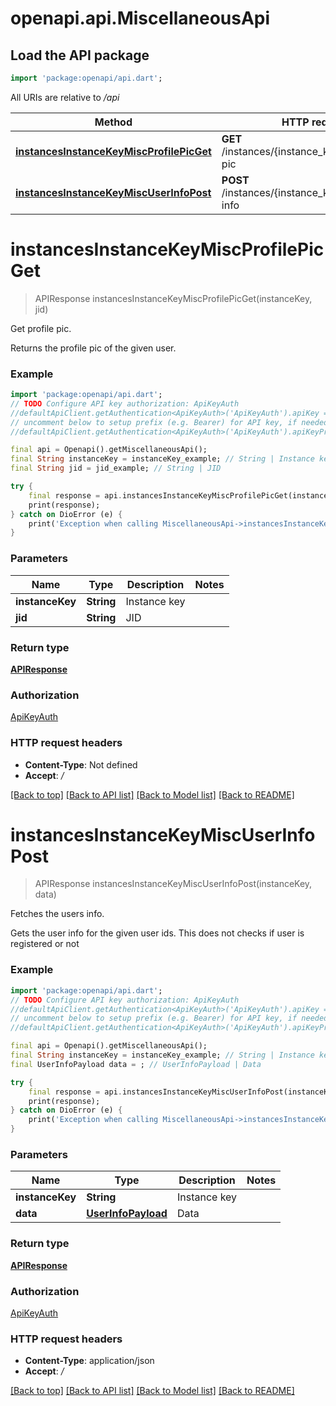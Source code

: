 # openapi.api.MiscellaneousApi

## Load the API package
```dart
import 'package:openapi/api.dart';
```

All URIs are relative to */api*

Method | HTTP request | Description
------------- | ------------- | -------------
[**instancesInstanceKeyMiscProfilePicGet**](MiscellaneousApi.md#instancesinstancekeymiscprofilepicget) | **GET** /instances/{instance_key}/misc/profile-pic | Get profile pic.
[**instancesInstanceKeyMiscUserInfoPost**](MiscellaneousApi.md#instancesinstancekeymiscuserinfopost) | **POST** /instances/{instance_key}/misc/user-info | Fetches the users info.


# **instancesInstanceKeyMiscProfilePicGet**
> APIResponse instancesInstanceKeyMiscProfilePicGet(instanceKey, jid)

Get profile pic.

Returns the profile pic of the given user.

### Example
```dart
import 'package:openapi/api.dart';
// TODO Configure API key authorization: ApiKeyAuth
//defaultApiClient.getAuthentication<ApiKeyAuth>('ApiKeyAuth').apiKey = 'YOUR_API_KEY';
// uncomment below to setup prefix (e.g. Bearer) for API key, if needed
//defaultApiClient.getAuthentication<ApiKeyAuth>('ApiKeyAuth').apiKeyPrefix = 'Bearer';

final api = Openapi().getMiscellaneousApi();
final String instanceKey = instanceKey_example; // String | Instance key
final String jid = jid_example; // String | JID

try {
    final response = api.instancesInstanceKeyMiscProfilePicGet(instanceKey, jid);
    print(response);
} catch on DioError (e) {
    print('Exception when calling MiscellaneousApi->instancesInstanceKeyMiscProfilePicGet: $e\n');
}
```

### Parameters

Name | Type | Description  | Notes
------------- | ------------- | ------------- | -------------
 **instanceKey** | **String**| Instance key | 
 **jid** | **String**| JID | 

### Return type

[**APIResponse**](APIResponse.md)

### Authorization

[ApiKeyAuth](../README.md#ApiKeyAuth)

### HTTP request headers

 - **Content-Type**: Not defined
 - **Accept**: */*

[[Back to top]](#) [[Back to API list]](../README.md#documentation-for-api-endpoints) [[Back to Model list]](../README.md#documentation-for-models) [[Back to README]](../README.md)

# **instancesInstanceKeyMiscUserInfoPost**
> APIResponse instancesInstanceKeyMiscUserInfoPost(instanceKey, data)

Fetches the users info.

Gets the user info for the given user ids. This does not checks if user is registered or not

### Example
```dart
import 'package:openapi/api.dart';
// TODO Configure API key authorization: ApiKeyAuth
//defaultApiClient.getAuthentication<ApiKeyAuth>('ApiKeyAuth').apiKey = 'YOUR_API_KEY';
// uncomment below to setup prefix (e.g. Bearer) for API key, if needed
//defaultApiClient.getAuthentication<ApiKeyAuth>('ApiKeyAuth').apiKeyPrefix = 'Bearer';

final api = Openapi().getMiscellaneousApi();
final String instanceKey = instanceKey_example; // String | Instance key
final UserInfoPayload data = ; // UserInfoPayload | Data

try {
    final response = api.instancesInstanceKeyMiscUserInfoPost(instanceKey, data);
    print(response);
} catch on DioError (e) {
    print('Exception when calling MiscellaneousApi->instancesInstanceKeyMiscUserInfoPost: $e\n');
}
```

### Parameters

Name | Type | Description  | Notes
------------- | ------------- | ------------- | -------------
 **instanceKey** | **String**| Instance key | 
 **data** | [**UserInfoPayload**](UserInfoPayload.md)| Data | 

### Return type

[**APIResponse**](APIResponse.md)

### Authorization

[ApiKeyAuth](../README.md#ApiKeyAuth)

### HTTP request headers

 - **Content-Type**: application/json
 - **Accept**: */*

[[Back to top]](#) [[Back to API list]](../README.md#documentation-for-api-endpoints) [[Back to Model list]](../README.md#documentation-for-models) [[Back to README]](../README.md)


